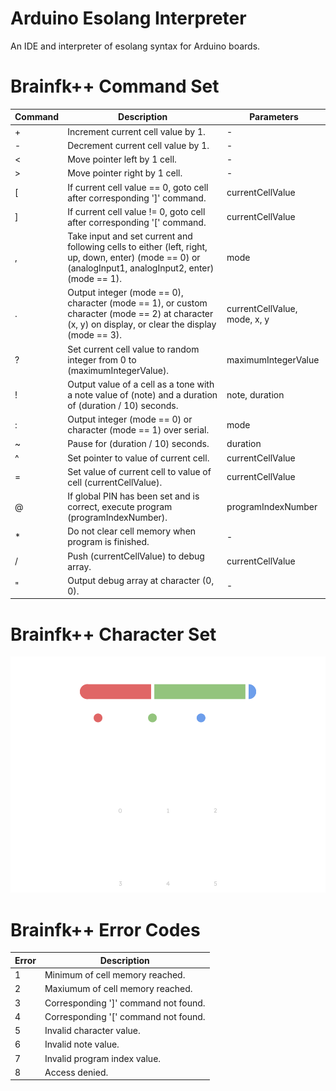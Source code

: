 # Arduino Esolang Interpreter
An IDE and interpreter of esolang syntax for Arduino boards.
# Brainfk++ Command Set
| Command | Description | Parameters |
| --- | --- | --- |
| + | Increment current cell value by 1. | - |
| - | Decrement current cell value by 1. | - |
| < | Move pointer left by 1 cell.| - |
| > | Move pointer right by 1 cell.| - |
| [ | If current cell value == 0, goto cell after corresponding ']' command. | currentCellValue |
| ] | If current cell value != 0, goto cell after corresponding '[' command. | currentCellValue |
| , | Take input and set current and following cells to either (left, right, up, down, enter) (mode == 0) or (analogInput1, analogInput2, enter) (mode == 1). | mode |
| . | Output integer (mode == 0), character (mode == 1), or custom character (mode == 2) at character (x, y) on display, or clear the display (mode == 3). | currentCellValue, mode, x, y |
| ? | Set current cell value to random integer from 0 to (maximumIntegerValue). | maximumIntegerValue |
| ! | Output value of a cell as a tone with a note value of (note) and a duration of (duration / 10) seconds. | note, duration |
| : | Output integer (mode == 0) or character (mode == 1) over serial. | mode |
| ~ | Pause for (duration / 10) seconds. | duration |
| ^ | Set pointer to value of current cell. | currentCellValue |
| = | Set value of current cell to value of cell (currentCellValue). | currentCellValue |
| @ | If global PIN has been set and is correct, execute program (programIndexNumber). | programIndexNumber |
| * | Do not clear cell memory when program is finished. | - |
| / | Push (currentCellValue) to debug array. | currentCellValue |
| " | Output debug array at character (0, 0). | - |
# Brainfk++ Character Set
![alt text](https://github.com/Coder-Dude10/arduino-esolang-interpreter/blob/main/Brainfk%2B%2B%20Character%20Set.png?raw=true)
# Brainfk++ Error Codes
| Error | Description |
| --- | --- |
| 1 | Minimum of cell memory reached. |
| 2 | Maxiumum of cell memory reached. |
| 3 | Corresponding ']' command not found. |
| 4 | Corresponding '[' command not found. |
| 5 | Invalid character value. |
| 6 | Invalid note value. |
| 7 | Invalid program index value. |
| 8 | Access denied. |
